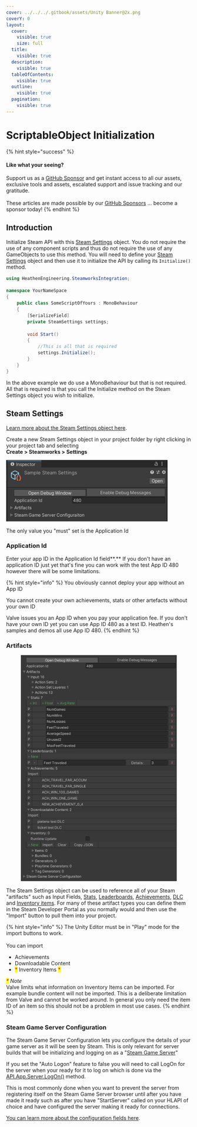 ```yaml
---
cover: ../../../.gitbook/assets/Unity Banner@2x.png
coverY: 0
layout:
  cover:
    visible: true
    size: full
  title:
    visible: true
  description:
    visible: true
  tableOfContents:
    visible: true
  outline:
    visible: true
  pagination:
    visible: true
---
```


# ScriptableObject Initialization

{% hint style="success" %}
#### Like what your seeing?

Support us as a [GitHub Sponsor](../../../become-a-sponsor/) and get instant access to all our assets, exclusive tools and assets, escalated support and issue tracking and our gratitude.\
\
These articles are made possible by our [GitHub Sponsors](../../../become-a-sponsor/) ... become a sponsor today!
{% endhint %}

## Introduction

Initialize Steam API with this [Steam Settings](../classes-and-structs/steam-settings/) object. You do not require the use of any component scripts and thus do not require the use of any GameObjects to use this method. You will need to define your [Steam Settings](../classes-and-structs/steam-settings/) object and then use it to initialize the API by calling its `Initialize()` method.

```csharp
using HeathenEngineering.SteamworksIntegration;

namespace YourNameSpace
{
    public class SomeScriptOfYours : MonoBehaviour
    {
        [SerializeField]
        private SteamSettings settings;
    
        void Start()
        {
            //This is all that is required
            settings.Initialize();
        }
    }
}
```

In the above example we do use a MonoBehaviour but that is not required. All that is required is that you call the Initialize method on the Steam Settings object you wish to initialize.

## Steam Settings

[Learn more about the Steam Settings object here](../classes-and-structs/steam-settings/).

Create a new Steam Settings object in your project folder by right clicking in your project tab and selecting\
**Create > Steamworks > Settings**

![](<../../../.gitbook/assets/image (158) (1) (1) (1) (1).png>)

The only value you "must" set is the Application Id

### Application Id

Enter your app ID in the Application Id field**.**  If you don't have an application ID just yet that's fine you can work with the test App ID 480 however there will be some limitations.&#x20;

{% hint style="info" %}
You obviously cannot deploy your app without an App ID

You cannot create your own achievements, stats or other artefacts without your own ID



Valve issues you an App ID when you pay your application fee. If you don't have your own ID yet you can use App ID 480 as a test ID. Heathen's samples and demos all use App ID 480.
{% endhint %}

### Artifacts

<figure><img src="../../../.gitbook/assets/image (3) (5).png" alt=""><figcaption></figcaption></figure>

The Steam Settings object can be used to reference all of your Steam "artifacts" such as Input Fields, [Stats](../../../company/steam/steamworks/stats-object.md), [Leaderboards](../../../company/steam/steamworks/leaderboard-object/), [Achievements](../../../steam/achievements.md), [DLC ](../../../steam/downloadable-content-object.md)and [Inventory items](../../../company/steam/steamworks/inventory/). For many of these artifact types you can define them in the Steam Developer Portal as you normally would and then use the "Import" button to pull them into your project.

{% hint style="info" %}
The Unity Editor must be in "Play" mode for the import buttons to work.\
\
You can import

* Achievements
* Downloadable Content&#x20;
* <mark style="color:red;">\*</mark> Inventory Items <mark style="color:red;">\*</mark>



&#x20;_<mark style="color:red;">\*</mark> Note_\
Valve limits what information on Inventory Items can be imported. For example bundle content will not be imported. This is a deliberate limitation from Valve and cannot be worked around. In general you only need the item ID of an item so this should not be a problem in most use cases.
{% endhint %}

### Steam Game Server Configuration

The Steam Game Server Configuration lets you configure the details of your game server as it will be seen by Steam. This is only relevant for server builds that will be initializing and logging on as a "[Steam Game Server](../../../company/steam/steamworks/multiplayer/game-server-browser/)"

If you set the "Auto Logon" feature to false you will need to call LogOn for the server when your ready for it to log on which is done via the [API.App.Server.LogOn()](../api/app.server.md#logon) method.

This is most commonly done when you want to prevent the server from registering itself on the Steam Game Server browser until after you have made it ready such as after you have "StartServer" called on your HLAPI of choice and have configured the server making it ready for connections.

[You can learn more about the configuration fields here](../classes-and-structs/steam-game-server-configuration.md).
